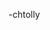 -chtolly

<!---
franxxyuri/franxxyuri is a ✨ special ✨ repository because its `README.md` (this file) appears on your GitHub profile.
You can click the Preview link to take a look at your changes.
--->
